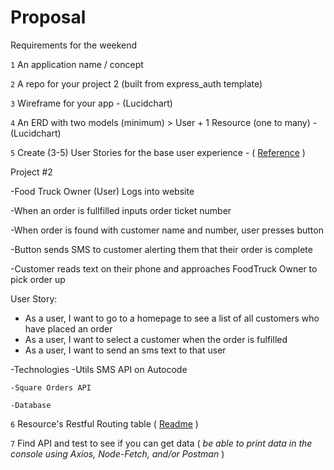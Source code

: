 # Proposal
Requirements for the weekend

`1` An application name / concept 

`2` A repo for your project 2 (built from express_auth template)

`3` Wireframe for your app - (Lucidchart)

`4` An ERD with two models (minimum) > User + 1 Resource (one to many) - (Lucidchart)

`5` Create (3-5) User Stories for the base user experience - ( [Reference](https://revelry.co/resources/development/user-stories-that-dont-suck/) )


Project #2

-Food Truck Owner (User) Logs into website

-When an order is fullfilled inputs order ticket number 

-When order is found with customer name and number, user presses button

-Button sends SMS to customer alerting them that their order is complete

-Customer reads text on their phone and approaches FoodTruck Owner to pick order up

User Story: 

- As a user, I want to go to a homepage to see a list of all customers who have placed an order
- As a user, I want to select a customer when the order is fulfilled
- As a user, I want to send an sms text to that user


-Technologies
	-Utils SMS API on Autocode
	
	-Square Orders API
	
	-Database


`6` Resource's Restful Routing table ( [Readme](https://romebell.gitbook.io/sei-412/node-express/00readme-1/01intro-to-express/00readme#restful-routing) )

`7` Find API and test to see if you can get data ( *be able to print data in the console using Axios, Node-Fetch, and/or Postman* )

